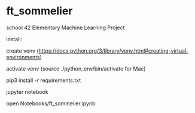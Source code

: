 # ft_sommelier
school 42
Elementary Machine Learning Project

install:

create venv (https://docs.python.org/3/library/venv.html#creating-virtual-environments)

activate venv (source ./python_env/bin/activate for Mac)

pip3 install -r requirements.txt

jupyter notebook

open Notebooks/ft_sommelier.ipynb
